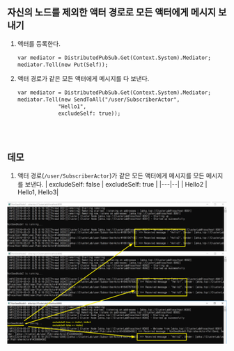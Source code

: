 ## 자신의 노드를 제외한 액터 경로로 모든 액터에게 메시지 보내기
1. 액터를 등록한다.
   ```
   var mediator = DistributedPubSub.Get(Context.System).Mediator;
   mediator.Tell(new Put(Self)); 
   ```

1. 액터 경로가 같은 모든 액터에게 메시지를 다 보낸다.
   ```
   var mediator = DistributedPubSub.Get(Context.System).Mediator;
   mediator.Tell(new SendToAll("/user/SubscriberActor", 
                "Hello1",
                excludeSelf: true));
   ```

<br/>
<br/>

## 데모
1. 액터 경로(`/user/SubscriberActor`)가 같은 모든 액터에게 메시지를 모든 메시지를 보낸다.
   | excludeSelf: false | excludeSelf: true |
   |---|--|
   | Hello2 | Hello1, Hello3|

![](./Images/Demo.png)
